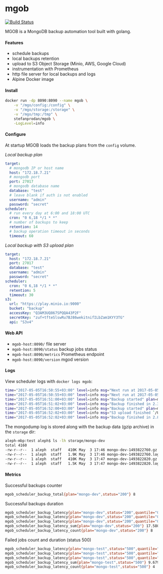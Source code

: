 # mgob

[![Build Status](https://travis-ci.org/stefanprodan/mgob.svg?branch=master)](https://travis-ci.org/stefanprodan/mgob)

MGOB is a MongoDB backup automation tool built with golang.

#### Features

* schedule backups
* local backups retention
* upload to S3 Object Storage (Minio, AWS, Google Cloud)
* instrumentation with Prometheus
* http file server for local backups and logs
* Alpine Docker image

#### Install

```bash
docker run -dp 8090:8090 --name mgob \
    -v "/mgo/config:/config" \
    -v "/mgo/storage:/storage" \
    -v "/mgo/tmp:/tmp" \
    stefanprodan/mgob \
    -LogLevel=info
```

#### Configure

At startup MGOB loads the backup plans from the `config` volume.

_Local backup plan_

```yaml
target:
  # mongodb IP or host name
  host: "172.18.7.21"
  # mongodb port
  port: 27017
  # mongodb database name
  database: "test"
  # leave blank if auth is not enabled
  username: "admin"
  password: "secret"
scheduler:
  # run every day at 6:00 and 18:00 UTC
  cron: "0 6,18 */1 * *"
  # number of backups to keep
  retention: 14
  # backup operation timeout in seconds
  timeout: 60
```

_Local backup with S3 upload plan_

```yaml
target:
  host: "172.18.7.21"
  port: 27017
  database: "test" 
  username: "admin"
  password: "secret"
scheduler:
  cron: "0 6,18 */1 * *"
  retention: 5
  timeout: 30
s3:
  url: "https://play.minio.io:9000"
  bucket: "backup"
  accessKey: "Q3AM3UQ867SPQQA43P2F"
  secretKey: "zuf+tfteSlswRu7BJ86wekitnifILbZam1KYY3TG"
  api: "S3v4"
```

#### Web API

* `mgob-host:8090/` file server
* `mgob-host:8090/status` backup jobs status
* `mgob-host:8090/metrics` Prometheus endpoint
* `mgob-host:8090/version` mgod version

#### Logs

View scheduler logs with `docker logs mgob`:

```bash
time="2017-05-05T16:50:55+03:00" level=info msg="Next run at 2017-05-05 16:51:00 +0300 EEST" plan=mongo-dev 
time="2017-05-05T16:50:55+03:00" level=info msg="Next run at 2017-05-05 16:52:00 +0300 EEST" plan=mongo-test 
time="2017-05-05T16:51:00+03:00" level=info msg="Backup started" plan=mongo-dev 
time="2017-05-05T16:51:02+03:00" level=info msg="Backup finished in 2.359901432s archive size 448 kB" plan=mongo-dev 
time="2017-05-05T16:52:00+03:00" level=info msg="Backup started" plan=mongo-test
time="2017-05-05T16:52:02+03:00" level=info msg="S3 upload finished `/Users/aleph/go/src/github.com/stefanprodan/mgob/test/storage/mongo-test/mongo-test-1493992320.gz` -> `mongo-test/bktest/mongo-test-1493992320.gz` Total: 1.17 KB, Transferred: 1.17 KB, Speed: 2.96 KB/s " plan=mongo-test 
time="2017-05-05T16:52:02+03:00" level=info msg="Backup finished in 2.855078717s archive size 1.2 kB" plan=mongo-test 
```

The mongodump log is stored along with the backup data (gzip archive) in the `storage` dir:

```bash
aleph-mbp:test aleph$ ls -lh storage/mongo-dev
total 4160
-rw-r--r--  1 aleph  staff   410K May  3 17:46 mongo-dev-1493822760.gz
-rw-r--r--  1 aleph  staff   1.9K May  3 17:46 mongo-dev-1493822760.log
-rw-r--r--  1 aleph  staff   410K May  3 17:47 mongo-dev-1493822820.gz
-rw-r--r--  1 aleph  staff   1.5K May  3 17:47 mongo-dev-1493822820.log
```

#### Metrics

Successful backups counter

```bash
mgob_scheduler_backup_total{plan="mongo-dev",status="200"} 8
```

Successful backups duration

```bash
mgob_scheduler_backup_latency{plan="mongo-dev",status="200",quantile="0.5"} 2.149668417
mgob_scheduler_backup_latency{plan="mongo-dev",status="200",quantile="0.9"} 2.39848413
mgob_scheduler_backup_latency{plan="mongo-dev",status="200",quantile="0.99"} 2.39848413
mgob_scheduler_backup_latency_sum{plan="mongo-dev",status="200"} 17.580484907
mgob_scheduler_backup_latency_count{plan="mongo-dev",status="200"} 8
```

Failed jobs count and duration (status 500)

```bash
mgob_scheduler_backup_latency{plan="mongo-test",status="500",quantile="0.5"} 2.4180213
mgob_scheduler_backup_latency{plan="mongo-test",status="500",quantile="0.9"} 2.438254775
mgob_scheduler_backup_latency{plan="mongo-test",status="500",quantile="0.99"} 2.438254775
mgob_scheduler_backup_latency_sum{plan="mongo-test",status="500"} 9.679809477
mgob_scheduler_backup_latency_count{plan="mongo-test",status="500"} 4
```